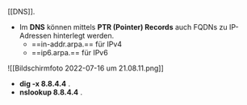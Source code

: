 [[DNS]].

- Im **DNS** können mittels **PTR (Pointer) Records** auch FQDNs zu IP-Adressen hinterlegt werden.
	- ==in-addr.arpa.== für IPv4
	- ==ip6.arpa.== für IPv6


![[Bildschirmfoto 2022-07-16 um 21.08.11.png]]



- **dig -x 8.8.4.4** . 
- **nslookup 8.8.4.4** .